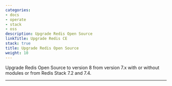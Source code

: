 ```yaml
---
categories:
- docs
- operate
- stack
- oss
description: Upgrade Redis Open Source
linkTitle: Upgrade Redis CE
stack: true
title: Upgrade Redis Open Source
weight: 10
---
```


Upgrade Redis Open Source to version 8 from version 7.x with or without modules or from Redis Stack 7.2 and 7.4.

<hr/>